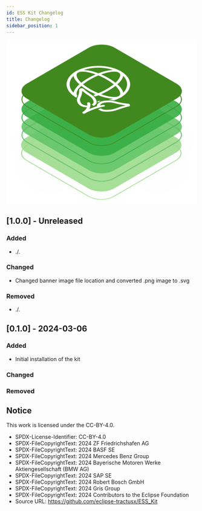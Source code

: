 ```yaml
---
id: ESS Kit Changelog
title: Changelog
sidebar_position: 1
---
```


![ESS Kit Icon](/img/kit-icons/ess-kit-icon.svg)

## [1.0.0] - Unreleased

### Added

- ./.

### Changed

- Changed banner image file location and converted .png image to .svg

### Removed

- ./.

## [0.1.0] - 2024-03-06

### Added

- Initial installation of the kit

### Changed

### Removed

## Notice

This work is licensed under the CC-BY-4.0.

- SPDX-License-Identifier: CC-BY-4.0
- SPDX-FileCopyrightText: 2024 ZF Friedrichshafen AG
- SPDX-FileCopyrightText: 2024 BASF SE
- SPDX-FileCopyrightText: 2024 Mercedes Benz Group
- SPDX-FileCopyrightText: 2024 Bayerische Motoren Werke Aktiengesellschaft (BMW AG)
- SPDX-FileCopyrightText: 2024 SAP SE
- SPDX-FileCopyrightText: 2024 Robert Bosch GmbH
- SPDX-FileCopyrightText: 2024 Gris Group
- SPDX-FileCopyrightText: 2024 Contributors to the Eclipse Foundation
- Source URL: <https://github.com/eclipse-tractusx/ESS_Kit>
